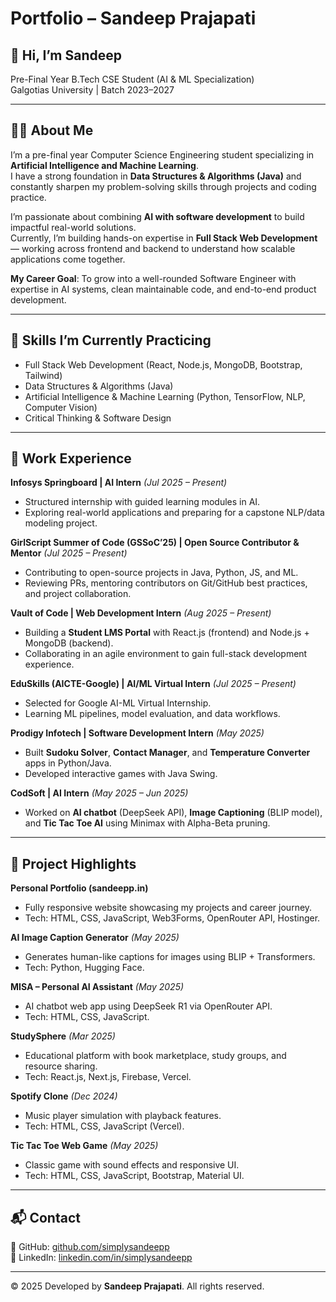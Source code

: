 # Portfolio – Sandeep Prajapati

## 👋 Hi, I’m Sandeep
Pre-Final Year B.Tech CSE Student (AI & ML Specialization)  
Galgotias University | Batch 2023–2027  

---

## 🧑‍💻 About Me
I’m a pre-final year Computer Science Engineering student specializing in **Artificial Intelligence and Machine Learning**.  
I have a strong foundation in **Data Structures & Algorithms (Java)** and constantly sharpen my problem-solving skills through projects and coding practice.  

I’m passionate about combining **AI with software development** to build impactful real-world solutions.  
Currently, I’m building hands-on expertise in **Full Stack Web Development** — working across frontend and backend to understand how scalable applications come together.  

**My Career Goal**: To grow into a well-rounded Software Engineer with expertise in AI systems, clean maintainable code, and end-to-end product development.

---

## 🚀 Skills I’m Currently Practicing
- Full Stack Web Development (React, Node.js, MongoDB, Bootstrap, Tailwind)  
- Data Structures & Algorithms (Java)  
- Artificial Intelligence & Machine Learning (Python, TensorFlow, NLP, Computer Vision)  
- Critical Thinking & Software Design  

---

## 💼 Work Experience

**Infosys Springboard | AI Intern** *(Jul 2025 – Present)*  
- Structured internship with guided learning modules in AI.  
- Exploring real-world applications and preparing for a capstone NLP/data modeling project.  

**GirlScript Summer of Code (GSSoC’25) | Open Source Contributor & Mentor** *(Jul 2025 – Present)*  
- Contributing to open-source projects in Java, Python, JS, and ML.  
- Reviewing PRs, mentoring contributors on Git/GitHub best practices, and project collaboration.  

**Vault of Code | Web Development Intern** *(Aug 2025 – Present)*  
- Building a **Student LMS Portal** with React.js (frontend) and Node.js + MongoDB (backend).  
- Collaborating in an agile environment to gain full-stack development experience.  

**EduSkills (AICTE-Google) | AI/ML Virtual Intern** *(Jul 2025 – Present)*  
- Selected for Google AI-ML Virtual Internship.  
- Learning ML pipelines, model evaluation, and data workflows.  

**Prodigy Infotech | Software Development Intern** *(May 2025)*  
- Built **Sudoku Solver**, **Contact Manager**, and **Temperature Converter** apps in Python/Java.  
- Developed interactive games with Java Swing.  

**CodSoft | AI Intern** *(May 2025 – Jun 2025)*  
- Worked on **AI chatbot** (DeepSeek API), **Image Captioning** (BLIP model), and **Tic Tac Toe AI** using Minimax with Alpha-Beta pruning.  

---

## 🌟 Project Highlights

**Personal Portfolio (sandeepp.in)**  
- Fully responsive website showcasing my projects and career journey.  
- Tech: HTML, CSS, JavaScript, Web3Forms, OpenRouter API, Hostinger.  

**AI Image Caption Generator** *(May 2025)*  
- Generates human-like captions for images using BLIP + Transformers.  
- Tech: Python, Hugging Face.  

**MISA – Personal AI Assistant** *(May 2025)*  
- AI chatbot web app using DeepSeek R1 via OpenRouter API.  
- Tech: HTML, CSS, JavaScript.  

**StudySphere** *(Mar 2025)*  
- Educational platform with book marketplace, study groups, and resource sharing.  
- Tech: React.js, Next.js, Firebase, Vercel.  

**Spotify Clone** *(Dec 2024)*  
- Music player simulation with playback features.  
- Tech: HTML, CSS, JavaScript (Vercel).  

**Tic Tac Toe Web Game** *(May 2025)*  
- Classic game with sound effects and responsive UI.  
- Tech: HTML, CSS, JavaScript, Bootstrap, Material UI.  

---

## 📬 Contact  
🔗 GitHub: [github.com/simplysandeepp](https://github.com/simplysandeepp)  
🔗 LinkedIn: [linkedin.com/in/simplysandeepp](https://linkedin.com/in/simplysandeepp)  

---

© 2025 Developed by **Sandeep Prajapati**. All rights reserved.
